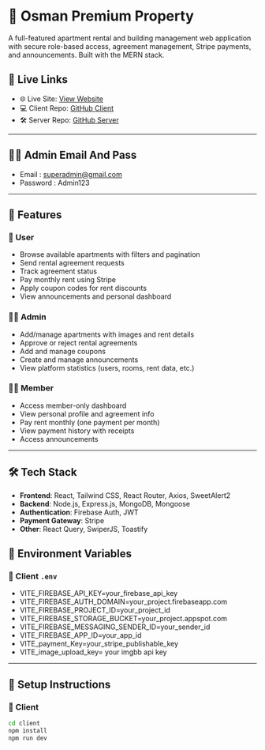 # 🏢 Osman Premium Property

A full-featured apartment rental and building management web application with secure role-based access, agreement management, Stripe payments, and announcements. Built with the MERN stack.

## 🔗 Live Links

- 🌐 Live Site: [View Website](https://osman-premium-property.web.app/)
-  💻 Client Repo: [GitHub Client](https://github.com/osmangonirabbi13/Osman-Premium-Property-client)
- 🛠️ Server Repo: [GitHub Server](https://github.com/osmangonirabbi13/Osman-Premium-Property-Server)

---
## 👨‍💼 Admin Email And Pass 

- Email : superadmin@gmail.com
- Password : Admin123

---

## 🚀 Features

### 👤 User
- Browse available apartments with filters and pagination
- Send rental agreement requests
- Track agreement status
- Pay monthly rent using Stripe
- Apply coupon codes for rent discounts
- View announcements and personal dashboard

### 👨‍💼 Admin
- Add/manage apartments with images and rent details
- Approve or reject rental agreements
- Add and manage coupons
- Create and manage announcements
- View platform statistics (users, rooms, rent data, etc.)

### 🧑‍💼 Member
- Access member-only dashboard
- View personal profile and agreement info
- Pay rent monthly (one payment per month)
- View payment history with receipts
- Access announcements

---

## 🛠️ Tech Stack

- **Frontend**: React, Tailwind CSS, React Router, Axios, SweetAlert2
- **Backend**: Node.js, Express.js, MongoDB, Mongoose
- **Authentication**: Firebase Auth, JWT
- **Payment Gateway**: Stripe
- **Other**: React Query, SwiperJS, Toastify


## 🔐 Environment Variables

### 🔸 Client `.env`

- VITE_FIREBASE_API_KEY=your_firebase_api_key
- VITE_FIREBASE_AUTH_DOMAIN=your_project.firebaseapp.com
- VITE_FIREBASE_PROJECT_ID=your_project_id
- VITE_FIREBASE_STORAGE_BUCKET=your_project.appspot.com
- VITE_FIREBASE_MESSAGING_SENDER_ID=your_sender_id
- VITE_FIREBASE_APP_ID=your_app_id
- VITE_payment_Key=your_stripe_publishable_key
- VITE_image_upload_key= your imgbb api key


---

## 🧪 Setup Instructions

### 🔧 Client
```bash
cd client
npm install
npm run dev

